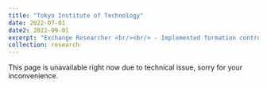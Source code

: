 ```yaml
---
title: "Tokyo Institute of Technology"
date: 2022-07-01
date2: 2022-09-01
excerpt: "Exchange Researcher <br/><br/> - Implemented formation control and control barrier function (CBF) to synchronize drone swarm while interacting with human. <br/> - Developed a virtual reality interface using Unity to receive command execution from human operator’s hand movement and receive feedback visualization through a head-mounted display. <br/> - Conducted individual research project under the supervision of Assoc. Prof. Takeshi Hatanaka."
collection: research
---
```

This page is unavailable right now due to technical issue, sorry for your inconvenience.